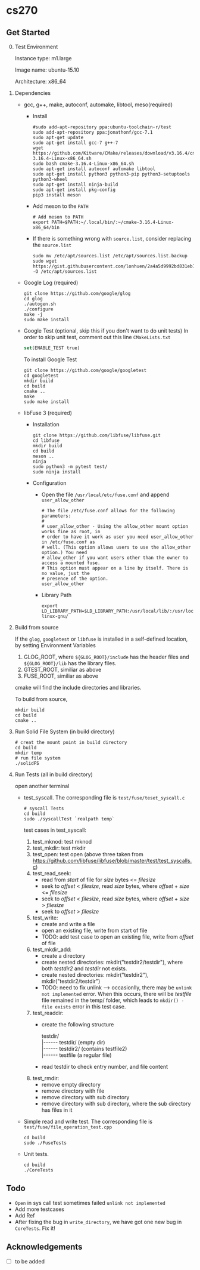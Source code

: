 # cs270

## Get Started

0. Test Environment

   Instance type: m1.large

   Image name: ubuntu-15.10

   Architecture: x86_64


1. Dependencies
    * gcc, g++, make, autoconf, automake, libtool, meso(required)
      * Install
        ``` shell
        #sudo add-apt-repository ppa:ubuntu-toolchain-r/test
        sudo add-apt-repository ppa:jonathonf/gcc-7.1
        sudo apt-get update
        sudo apt-get install gcc-7 g++-7
        wget https://github.com/Kitware/CMake/releases/download/v3.16.4/cmake-3.16.4-Linux-x86_64.sh
        sudo bash cmake-3.16.4-Linux-x86_64.sh
        sudo apt-get install autoconf automake libtool
        sudo apt-get install python3 python3-pip python3-setuptools python3-wheel
        sudo apt-get install ninja-build
        sudo apt-get install pkg-config
        pip3 install meson
      * Add meson to the `PATH`
        ``` shell
        # Add meson to PATH
        export PATH=$PATH:~/.local/bin/:~/cmake-3.16.4-Linux-x86_64/bin
        ```
      * If there is something wrong with `source.list`, consider replacing the `source.list`
      
        ``` shell
        sudo mv /etc/apt/sources.list /etc/apt/sources.list.backup
        sudo wget https://gist.githubusercontent.com/lonhuen/2a4a5d9992bd831eb74a6b903107c927/raw/53dc53adac5faed5335072a11b5a30d7d41578a6/source.list.cs270 -O /etc/apt/sources.list
        ```
    * Google Log (required)
      ``` shell
      git clone https://github.com/google/glog
      cd glog
      ./autogen.sh
      ./configure
      make -j
      sudo make install
      ```

    * Google Test (optional, skip this if you don't want to do unit tests)
      In order to skip unit test, comment out this line `CMakeLists.txt`
      ``` cmake
      set(ENABLE_TEST true)
      ```
      To install Google Test
      ``` shell
      git clone https://github.com/google/googletest
      cd googletest
      mkdir build
      cd build
      cmake ..
      make
      sudo make install
      ```
    * libFuse 3 (required)
      * Installation
        ``` shell
        git clone https://github.com/libfuse/libfuse.git
        cd libfuse
        mkdir build
        cd build
        meson ..
        ninja
        sudo python3 -m pytest test/
        sudo ninja install
        ```
      * Configuration
        * Open the file `/usr/local/etc/fuse.conf` and append `user_allow_other`
          ``` shell
          # The file /etc/fuse.conf allows for the following parameters:
          #
          # user_allow_other - Using the allow_other mount option works fine as root, in
          # order to have it work as user you need user_allow_other in /etc/fuse.conf as
          # well. (This option allows users to use the allow_other option.) You need
          # allow_other if you want users other than the owner to access a mounted fuse.
          # This option must appear on a line by itself. There is no value, just the
          # presence of the option.
          user_allow_other
          ```
        * Library Path
        
          ``` shell
          export LD_LIBRARY_PATH=$LD_LIBRARY_PATH:/usr/local/lib/:/usr/local/lib/x86_64-linux-gnu/

2. Build from source

    If the `glog`, `googletest` or `libfuse` is installed in a self-defined location, by setting Environment Variables
    1. GLOG_ROOT, where `${GLOG_ROOT}/include` has the header files and `${GLOG_ROOT}/lib` has the library files.
    2. GTEST_ROOT, similiar as above
    3. FUSE_ROOT, similiar as above

    cmake will find the include directories and libraries.

    To build from source,

    ``` shell
    mkdir build
    cd build
    cmake ..
    ```
3. Run Solid File System (in build directory)

    ``` shell
    # creat the mount point in build directory
    cd build
    mkdir temp
    # run file system
    ./solidFS
    ```

4. Run Tests (all in build directory)

   open another terminal

   * test_syscall. The corresponding file is `test/fuse/teset_syscall.c`

     ``` shell
     # syscall Tests
     cd build
     sudo ./syscallTest `realpath temp`
     ```
      test cases in test_syscall:
      1. test_mknod: test mknod 
      2. test_mkdir: test mkdir
      3. test_open: test open
        (above three taken from https://github.com/libfuse/libfuse/blob/master/test/test_syscalls.c)
      4. test_read_seek:
          - read from *start* of file for *size* bytes <= *filesize*
          - seek to *offset* < *filesize*, read *size* bytes, where *offset* + *size* <= *filesize*
          - seek to *offset* < *filesize*, read *size* bytes, where *offset* + *size* > *filesize*
          - seek to *offset* > *filesize*
      5. test_write:
          - create and write a file
          - open an existing file, write from start of file
          - TODO: add test case to open an existing file, write from *offset* of file
      6. test_mkdir_add:
          - create a directory
          - create nested directories: mkdir("testdir2/testdir"), where both *testdir2* and *testdir* not exists.
          - create nested directories: mkdir("testdir2"), mkdir("testdir2/testdir")
          - TODO: need to fix unlink --> occasionlly, there may be `unlink not implemented` error. When this occurs, there will be *testfile* file remained in the temp/ folder, which leads to `mkdir() - file exists` error in this test case. 
      7. test_readdir:
          - create the following structure

            testdir/\
            |------ testdir/ (empty dir)\
            |------ testdir2/ (contains testfile2) \
            |------ testfile (a regular file)
          - read testdir to check entry number, and file content
      8. test_rmdir: 
          - remove empty directory
          - remove directory with file
          - remove directory with sub directory
          - remove directory with sub directory, where the sub directory has files in it

   * Simple read and write test. The corresponding file is `test/fuse/file_operation_test.cpp`

     ``` shell
     cd build
     sudo ./FuseTests
     ```
   * Unit tests.
   
     ``` shell
     cd build
     ./CoreTests
     ```




## Todo

* `Open` in sys call test sometimes failed `unlink not implemented`
* Add more testcases
* Add Ref
* After fixing the bug in `write_directory`, we have got one new bug in `CoreTests`. Fix it!



## Acknowledgements

- [ ] to be added
